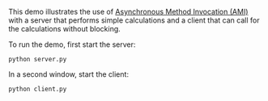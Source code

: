 This demo illustrates the use of [Asynchronous Method Invocation (AMI)][1]
with a server that performs simple calculations and a client that can
call for the calculations without blocking.

To run the demo, first start the server:

```
python server.py
```

In a second window, start the client:

```
python client.py
```

[1]: https://doc.zeroc.com/display/Ice37/Asynchronous+Method+Invocation+%28AMI%29+in+Python
